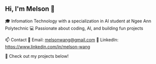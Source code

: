## Hi, I'm Melson 👋

🎓 Infomation Technology with a specialization in AI student at Ngee Ann Polytechnic
💻 Passionate about coding, AI, and building fun projects

📫 Contact
📧 Email: melsonwang@gmail.com
💼 LinkedIn: https://www.linkedin.com/in/melson-wang

🚀 Check out my projects below!
